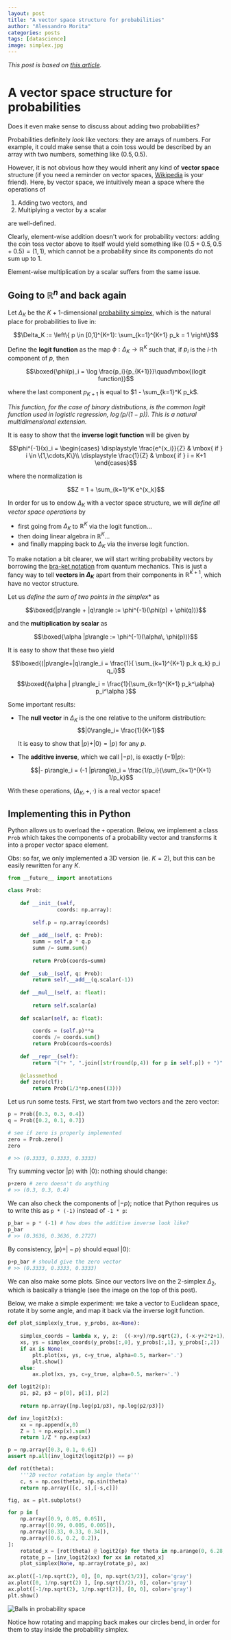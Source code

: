 ```yaml
---
layout: post
title: "A vector space structure for probabilities"
author: "Alessandro Morita"
categories: posts
tags: [datascience]
image: simplex.jpg
---
```


*This post is based on [this article](https://www.ncbi.nlm.nih.gov/pmc/articles/PMC2423493/).*

# A vector space structure for probabilities


Does it even make sense to discuss about adding two probabilities? 

Probabilities definitely *look* like vectors: they are arrays of numbers. For example, it could make sense that a coin toss would be described by an array with two numbers, something like $(0.5, 0.5)$. 

However, it is not obvious how they would inherit any kind of **vector space** structure (if you need a reminder on vector spaces, [Wikipedia](https://en.wikipedia.org/wiki/Vector_space) is your friend). Here, by vector space, we intuitively mean a space where the operations of 

1. Adding two vectors, and
2. Multiplying a vector by a scalar

are well-defined. 

Clearly, element-wise addition doesn't work for probability vectors: adding the coin toss vector above to itself would yield something like $(0.5+0.5, 0.5+0.5) = (1,1)$, which cannot be a probability since its components do not sum up to 1.

Element-wise multiplication by a scalar suffers from the same issue.

## Going to $\mathbb{R}^n$ and back again

Let $\Delta_{K}$ be the $K+1$-dimensional [probability simplex](https://en.wikipedia.org/wiki/Simplex#Probability), which is the natural place for probabilities to live in:

$$\Delta_K := \left\{ p \in [0,1]^{K+1}: \sum_{k=1}^{K+1} p_k = 1 \right\}$$

Define the **logit function** as the map $\phi: \Delta_K \to \mathbb R^{K}$ such that, if $p_i$ is the $i$-th component of $p$, then

$$\boxed{\phi(p)_i = \log \frac{p_i}{p_{K+1}}}\quad\mbox{(logit function)}$$

where the last component $p_{K+1}$ is equal to $1 - \sum_{k=1}^K p_k$.

*This function, for the case of binary distributions, is the common logit function used in logistic regression, $\log (p/(1-p))$. This is a natural multidimensional extension.*

It is easy to show that the **inverse logit function** will be given by

$$\phi^{-1}(x)_i = \begin{cases}
\displaystyle \frac{e^{x_i}}{Z} & \mbox{ if } i \in \{1,\cdots,K\}\\
\displaystyle \frac{1}{Z} & \mbox{ if } i = K+1
\end{cases}$$

where the normalization is

$$Z = 1 + \sum_{k=1}^K e^{x_k}$$

In order for us to endow $\Delta_K$ with a vector space structure, we will *define all vector space operations* by 

* first going from $\Delta_K$ to $\mathbb R^K$ via the logit function...
* then doing linear algebra in $\mathbb R^K$...
* and finally mapping back to $\Delta_K$ via the inverse logit function.

To make notation a bit clearer, we will start writing probability vectors by borrowing the [bra-ket notation](https://en.wikipedia.org/wiki/Bra%E2%80%93ket_notation) from quantum mechanics. This is just a fancy way to tell **vectors in $\Delta_K$** apart from their components in $\mathbb R^{K+1}$, which have no vector structure.

Let us **define* the sum of two points in the simplex** as

$$\boxed{|p\rangle + |q\rangle := \phi^{-1}(\phi(p) + \phi(q))}$$

and the **multiplication by scalar**  as

$$\boxed{\alpha |p\rangle := \phi^{-1}(\alpha\, \phi(p))}$$

It is easy to show that these two yield 

$$\boxed{(|p\rangle+|q\rangle_i = \frac{1}{ \sum_{k=1}^{K+1} p_k q_k} p_i q_i}$$

$$\boxed{(\alpha | p\rangle_i = \frac{1}{\sum_{k=1}^{K+1} p_k^\alpha} p_i^\alpha }$$

Some important results:
    
* The **null vector** in $\Delta_K$ is the one relative to the uniform distribution:
  $$|0\rangle_i= \frac{1}{K+1}$$
  
  It is easy to show that $|p\rangle + | 0\rangle = |p\rangle$ for any $p$.
  
* The **additive inverse**, which we call $|- p\rangle$, is exactly $(-1)| p\rangle$:
  
  $$|- p\rangle_i = (-1 |p\rangle)_i = \frac{1/p_i}{\sum_{k=1}^{K+1} 1/p_k}$$

With these operations, $(\Delta_K, +, \cdot)$ is a real vector space!

## Implementing this in Python

Python allows us to overload the `+` operation. Below, we implement a class `Prob` which takes the components of a probability vector and transforms it into a proper vector space element.

Obs: so far, we only implemented a 3D version (ie. $K=2$), but this can be easily rewritten for any $K$.
```python
from __future__ import annotations

class Prob:
    
    def __init__(self, 
                coords: np.array):
        
        self.p = np.array(coords)
    
    def __add__(self, q: Prob):
        summ = self.p * q.p
        summ /= summ.sum()
        
        return Prob(coords=summ)
    
    def __sub__(self, q: Prob):
        return self.__add__(q.scalar(-1))
    
    def __mul__(self, a: float):
        
        return self.scalar(a)
    
    def scalar(self, a: float):
        
        coords = (self.p)**a
        coords /= coords.sum()
        return Prob(coords=coords)
    
    def __repr__(self):
        return "("+ ", ".join([str(round(p,4)) for p in self.p]) + ")"
    
    @classmethod
    def zero(clf):
        return Prob(1/3*np.ones((3)))
```

Let us run some tests. First, we start from two vectors and the zero vector:


```python
p = Prob([0.3, 0.3, 0.4])
q = Prob([0.2, 0.1, 0.7])

# see if zero is properly implemented
zero = Prob.zero()
zero

# >> (0.3333, 0.3333, 0.3333)
```

Try summing vector $|p\rangle$ with $|0\rangle$: nothing should change:

```python
p+zero # zero doesn't do anything
# >> (0.3, 0.3, 0.4)

```

We can also check the components of $|-p\rangle$; notice that Python requires us to write this as `p * (-1)` instead of `-1 * p`: 
```python
p_bar = p * (-1) # how does the additive inverse look like?
p_bar
# >> (0.3636, 0.3636, 0.2727)
```

By consistency, $|p\rangle + |-p\rangle$ should equal $|0\rangle$:

```python
p+p_bar # should give the zero vector
# >> (0.3333, 0.3333, 0.3333)
```

We can also make some plots. Since our vectors live on the 2-simplex $\Delta_2$, which is basically a triangle (see the image on the top of this post).

Below, we make a simple experiment: we take a vector to Euclidean space, rotate it by some angle, and map it back via the inverse logit function.

```python
def plot_simplex(y_true, y_probs, ax=None):
    
    simplex_coords = lambda x, y, z:  ((-x+y)/np.sqrt(2), (-x-y+2*z+1)/np.sqrt(6))
    xs, ys = simplex_coords(y_probs[:,0], y_probs[:,1], y_probs[:,2])
    if ax is None:
        plt.plot(xs, ys, c=y_true, alpha=0.5, marker='.')
        plt.show()
    else:
        ax.plot(xs, ys, c=y_true, alpha=0.5, marker='.')
```


```python
def logit2(p):
    p1, p2, p3 = p[0], p[1], p[2]
    
    return np.array([np.log(p1/p3), np.log(p2/p3)])

def inv_logit2(x):
    xx = np.append(x,0)
    Z = 1 + np.exp(x).sum()
    return 1/Z * np.exp(xx)

p = np.array([0.3, 0.1, 0.6])
assert np.all(inv_logit2(logit2(p)) == p)

def rot(theta):
	'''2D vector rotation by angle theta'''
    c, s = np.cos(theta), np.sin(theta)
    return np.array([[c, s],[-s,c]])
```


```python
fig, ax = plt.subplots()

for p in [
    np.array([0.9, 0.05, 0.05]),
    np.array([0.99, 0.005, 0.005]),
    np.array([0.33, 0.33, 0.34]),
    np.array([0.6, 0.2, 0.2]),
]: 
    rotated_x = [rot(theta) @ logit2(p) for theta in np.arange(0, 6.28, 0.01)]
    rotate_p = [inv_logit2(xx) for xx in rotated_x]
    plot_simplex(None, np.array(rotate_p), ax)
    
ax.plot([-1/np.sqrt(2), 0], [0, np.sqrt(3/2)], color='gray')
ax.plot([0, 1/np.sqrt(2) ], [np.sqrt(3/2), 0], color='gray')
ax.plot([-1/np.sqrt(2), 1/np.sqrt(2)], [0, 0], color='gray')
plt.show()
```

![Balls in probability space](https://raw.githubusercontent.com/takeshimg92/takeshimg92.github.io/main/assets/img/probabilities/balls.png)

Notice how rotating and mapping back makes our circles bend, in order for them to stay inside the probability simplex.